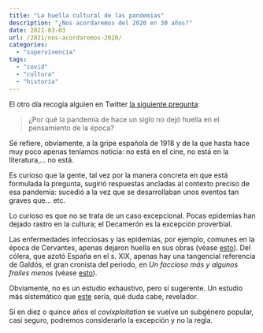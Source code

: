 ```yaml
---
title: "La huella cultural de las pandemias"
description: "¿Nos acordaremos del 2020 en 30 años?"
date: 2021-03-03
url: /2021/nos-acordaremos-2020/
categories:
  - "supervivencia"
tags:
  - "covid"
  - "cultura"
  - "historia"
---
```


El otro día recogía alguien en Twitter [la siguiente pregunta](https://twitter.com/Suanzes/status/1366862659778469889):

> ¿Por qué la pandemia de hace un siglo no dejó huella en el pensamiento de la época?

Se refiere, obviamente, a la gripe española de 1918 y de la que hasta hace muy poco apenas teníamos noticia: no está en el cine, no está en la literatura,... no está.

Es curioso que la gente, tal vez por la manera concreta en que está formulada la pregunta, sugirió respuestas ancladas al contexto preciso de esa pandemia: sucedió a la vez que se desarrollaban unos eventos tan graves que... etc.

Lo curioso es que no se trata de un caso excepcional. Pocas epidemias han dejado rastro en la cultura; el Decamerón es la excepción proverbial.

Las enfermedades infecciosas y las epidemias, por ejemplo, comunes en la época de Cervantes, apenas dejaron huella en sus obras (véase [esto](http://www.nodulo.org/ec/2020/n191p04.htm)). Del cólera, que azotó España en el s. XIX, apenas hay una tangencial referencia de Galdós, el gran cronista del periodo, en _Un faccioso más y algunos frailes menos_ (véase [esto](https://mdc.ulpgc.es/utils/getfile/collection/galdosianos/id/810/filename/838.pdf)).

Obviamente, no es un estudio exhaustivo, pero sí sugerente. Un estudio más sistemático que [este](https://books.google.com/ngrams/graph?content=peste%2C+c%C3%B3lera&year_start=1800&year_end=2019&corpus=10&smoothing=3&direct_url=t1%3B%2Cpeste%3B%2Cc0%3B.t1%3B%2Cc%C3%B3lera%3B%2Cc0) sería, qué duda cabe, revelador.

Si en diez o quince años el _covixploitation_ se vuelve un subgénero popular, casi seguro, podremos considerarlo la excepción y no la regla.
